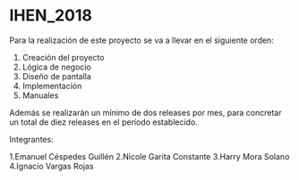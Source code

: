 # IHEN_2018

Para la realización de este proyecto se va a llevar en el siguiente orden:

1. Creación del proyecto
2. Lógica de negocio
3. Diseño de pantalla
4. Implementación
5. Manuales

Además se realizarán un mínimo de dos releases por mes, para concretar un total de diez releases en el período establecido.

Integrantes: 

1.Emanuel Céspedes Guillén
2.Nicole Garita Constante
3.Harry Mora Solano
4.Ignacio Vargas Rojas

